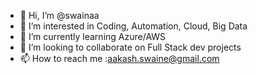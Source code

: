 - 👋 Hi, I’m @swainaa
- 👀 I’m interested in Coding, Automation, Cloud, Big Data
- 🌱 I’m currently learning Azure/AWS
- 💞️ I’m looking to collaborate on Full Stack dev projects
- 📫 How to reach me :aakash.swaine@gmail.com

<!---
swainaa/swainaa is a ✨ special ✨ repository because its `README.md` (this file) appears on your GitHub profile.
You can click the Preview link to take a look at your changes.
--->
